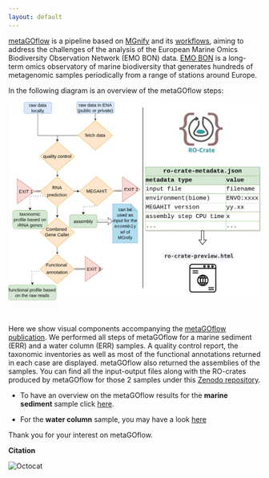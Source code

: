 ```yaml
---
layout: default
---
```


[metaGOflow](https://github.com/emo-bon/MetaGOflow) is a pipeline based on [MGnify](https://www.ebi.ac.uk/metagenomics/) and its [workflows](github.com/ebI-Metagenomics/pipeline-v5), 
aiming to address the challenges of the analysis of the European Marine Omics Biodiversity Observation Network (EMO BON) data. 
[EMO BON](https://www.embrc.eu/emo-bon) is a long-term omics observatory of marine biodiversity that generates hundreds of metagenomic samples periodically from a range of stations around Europe.


In the following diagram is an overview of the metaGOflow steps:

![wf](https://raw.githubusercontent.com/hariszaf/metaGOflow-use-case/gh-pages/assets/img/eosc-life-marine-gos-wf.png)


<!-- As long as our sequences seem good enough, we can investigate the taxonomic inventories returned, based on the SSU and the LSU rRNA genes.  -->

<br>

Here we show visual components accompanying the [metaGOflow publication](). 
We performed all steps of metaGOflow for a marine sediment (ERR) and a water column (ERR) samples. 
A quality control report, the taxonomic inventories as well as most of the functional annotations returned in each case are displayed. 
metaGOflow also returned the assemblies of the samples. 
You can find all the input-output files along with the RO-crates produced by metaGOflow for those 2 samples under this [Zenodo repository]().
<!-- remember to update when zenodo ready -->


* To have an overview on the metaGOflow results for the **marine sediment** sample click [here](./marine-sediment.html).


* For the **water column** sample, you may have a look [here](./water-column.html)


Thank you for your interest on metaGOflow. 

**Citation**




![Octocat](https://github.githubassets.com/images/icons/emoji/octocat.png)


